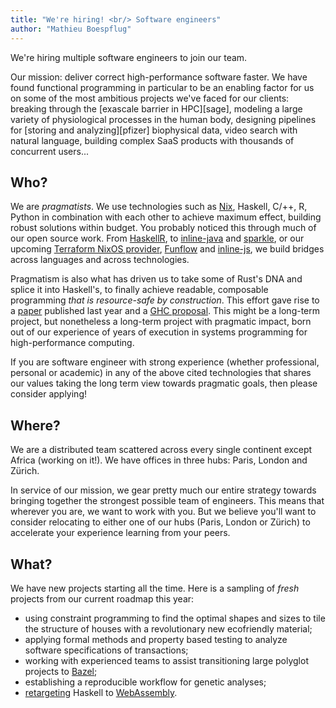 ```yaml
---
title: "We're hiring! <br/> Software engineers"
author: "Mathieu Boespflug"
---
```


We're hiring multiple software engineers to join our team.

Our mission: deliver correct high-performance software faster. We have
found functional programming in particular to be an enabling factor
for us on some of the most ambitious projects we've faced for our
clients: breaking through the [exascale barrier in HPC][sage],
modeling a large variety of physiological processes in the human body,
designing pipelines for [storing and analyzing][pfizer] biophysical
data, video search with natural language, building complex SaaS
products with thousands of concurrent users...

## Who?

We are *pragmatists*. We use technologies such as [Nix][nix], Haskell,
C/++, R, Python in combination with each other to achieve maximum
effect, building robust solutions within budget. You probably noticed
this through much of our open source work. From [HaskellR][haskellr],
to [inline-java][inline-java] and [sparkle][sparkle], or our
upcoming
[Terraform NixOS provider][terraform-provider-nixos],
[Funflow][funflow] and [inline-js][inline-js], we build bridges across
languages and across technologies.

Pragmatism is also what has driven us to take some of Rust's DNA and
splice it into Haskell's, to finally achieve readable, composable
programming *that is resource-safe by construction*. This effort gave
rise to a [paper][linear-types-paper] published last year and
a [GHC proposal][linear-types-proposal]. This might be a long-term
project, but nonetheless a long-term project with pragmatic impact,
born out of our experience of years of execution in systems
programming for high-performance computing.

If you are software engineer with strong experience (whether
professional, personal or academic) in any of the above cited
technologies that shares our values taking the long term view towards
pragmatic goals, then please consider applying!

[funflow]: https://github.com/tweag/funflow
[haskellr]: https://github.com/tweag/haskellr
[inline-java]: https://github.com/tweag/inline-java
[inline-js]: https://github.com/tweag/inline-js
[linear-types-paper]: https://www.microsoft.com/en-us/research/publication/linear-haskell-practical-linearity-higher-order-polymorphic-language/
[linear-types-proposal]: https://github.com/ghc-proposals/ghc-proposals/pull/111
[nix]: https://nixos.org/nix/
[sparkle]: https://github.com/tweag/sparkle
[terraform-provider-nixos]: https://github.com/tweag/terraform-provider-nixos

## Where?

We are a distributed team scattered across every single continent
except Africa (working on it!). We have offices in three hubs: Paris,
London and Zürich.

In service of our mission, we gear pretty much our entire strategy
towards bringing together the strongest possible team of engineers.
This means that wherever you are, we want to work with you. But we
believe you'll want to consider relocating to either one of our hubs
(Paris, London or Zürich) to accelerate your experience learning from
your peers.

## What?

We have new projects starting all the time. Here is a sampling of
*fresh* projects from our current roadmap this year:

* using constraint programming to find the optimal shapes and sizes to
  tile the structure of houses with a revolutionary new ecofriendly
  material;
* applying formal methods and property based testing to analyze
  software specifications of transactions;
* working with experienced teams to assist transitioning large
  polyglot projects to [Bazel][bazel];
* establishing a reproducible workflow for genetic analyses;
* [retargeting][asterius] Haskell to [WebAssembly][webassembly].

[bazel]: https://github.com/bazelbuild/bazel
[asterius]: https://github.com/tweag/asterius
[webassembly]: http://webassembly.org/
